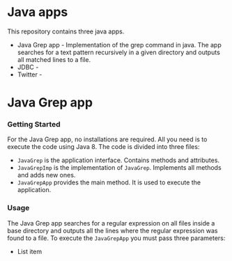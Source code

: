 # Java apps
This repository contains three java apps.
- Java Grep app - Implementation of the grep command in java. The app searches for a text pattern recursively in a given directory and outputs all matched lines to a file.
- JDBC -
- Twitter - 

# Java Grep app
### Getting Started
For the Java Grep app, no installations are required. All you need is to execute the code using Java 8.
The code is divided into three files:
 - `JavaGrep` is the application interface. Contains methods and attributes.
 - `JavaGrepImp` is the implementation of `JavaGrep`. Implements all methods and adds new ones.
 - `JavaGrepApp` provides the main method. It is used to execute the application.

### Usage
The Java Grep app searches for a regular expression on all files inside a base directory and outputs all the lines where the regular expression was found to a file.
To execute the `JavaGrepApp` you must pass three parameters:
 - List item

<!--stackedit_data:
eyJoaXN0b3J5IjpbLTIxMTkyMzgyMF19
-->